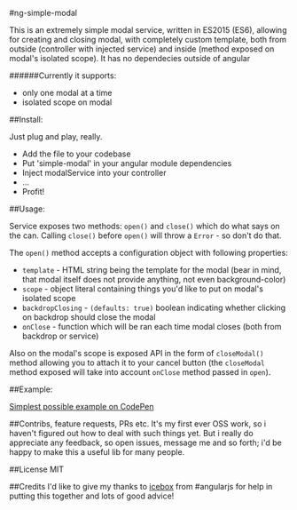 #ng-simple-modal

This is an extremely simple modal service, written in ES2015 (ES6), allowing for creating and closing modal,
with completely custom template, both from outside (controller with injected service) and inside (method exposed on modal's isolated scope).
It has no dependecies outside of angular

######Currently it supports:
- only one modal at a time
- isolated scope on modal

##Install:

Just plug and play, really.
- Add the file to your codebase
- Put 'simple-modal' in your angular module dependencies
- Inject modalService into your controller
- ...
- Profit!

##Usage:

Service exposes two methods: `open()` and `close()` which do what says on the can.
Calling `close()` before `open()` will throw a `Error` - so don't do that.

The `open()` method accepts a configuration object with following properties:
- `template` - HTML string being the template for the modal (bear in mind, that modal itself does not provide anything, not even background-color)
- `scope` - object literal containing things you'd like to put on modal's isolated scope
- `backdropClosing` - `(defaults: true)` boolean indicating whether clicking on backdrop should close the modal
- `onClose` - function which will be ran each time modal closes (both from backdrop or service)

Also on the modal's scope is exposed API in the form of `closeModal()` method allowing you to attach it to
your cancel button (the `closeModal` method exposed will take into account `onClose` method passed in `open`).

##Example:

[Simplest possible example on CodePen](https://codepen.io/4rlekin/pen/gLvdwz)

##Contribs, feature requests, PRs etc.
It's my first ever OSS work, so i haven't figured out how to deal with such things yet.
But i really do appreciate any feedback, so open issues, message me and so forth; i'd be happy to make this a useful lib for many people.

##License
MIT

##Credits
I'd like to give my thanks to [icebox](https://github.com/albertosantini) from #angularjs
for help in putting this together and lots of good advice!

